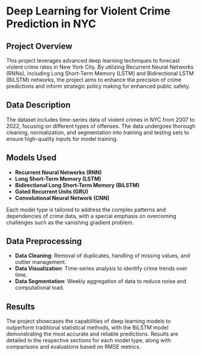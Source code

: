 # Deep Learning for Violent Crime Prediction in NYC

## Project Overview
This project leverages advanced deep learning techniques to forecast violent crime rates in New York City. By utilizing Recurrent Neural Networks (RNNs), including Long Short-Term Memory (LSTM) and Bidirectional LSTM (BiLSTM) networks, the project aims to enhance the precision of crime predictions and inform strategic policy making for enhanced public safety.

## Data Description
The dataset includes time-series data of violent crimes in NYC from 2007 to 2022, focusing on different types of offenses. The data undergoes thorough cleaning, normalization, and segmentation into training and testing sets to ensure high-quality inputs for model training.

## Models Used
- **Recurrent Neural Networks (RNN)**
- **Long Short-Term Memory (LSTM)**
- **Bidirectional Long Short-Term Memory (BiLSTM)**
- **Gated Recurrent Units (GRU)**
- **Convolutional Neural Network (CNN)**

Each model type is tailored to address the complex patterns and dependencies of crime data, with a special emphasis on overcoming challenges such as the vanishing gradient problem.

## Data Preprocessing
- **Data Cleaning**: Removal of duplicates, handling of missing values, and outlier management.
- **Data Visualization**: Time-series analysis to identify crime trends over time.
- **Data Segmentation**: Weekly aggregation of data to reduce noise and computational load.

## Results
The project showcases the capabilities of deep learning models to outperform traditional statistical methods, with the BiLSTM model demonstrating the most accurate and reliable predictions. Results are detailed in the respective sections for each model type, along with comparisons and evaluations based on RMSE metrics.

